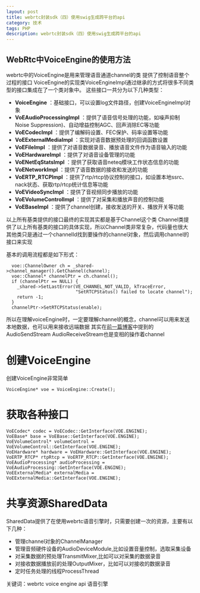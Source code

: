 ```yaml
---
layout: post
title: webrtc封装sdk（四）使用swig生成跨平台的api
category: 技术
tags: PHP
description: webrtc封装sdk（四）使用swig生成跨平台的api
---
```



## WebRtc中VoiceEngine的使用方法 ##

webrtc中的VoiceEngine是用来管理语音通道channel的类
提供了控制语音整个过程的接口
VoiceEngine的实现类VoiceEngineImpl通过继承的方式将很多不同类型的接口集成在了一个类对象中。
这些接口一共分为以下几种类型：

 - **VoiceEngine** ：基础接口，可以设置log文件路径，创建VoiceEngineImpl对象
 - **VoEAudioProcessingImpl** ：提供了语音信号处理的功能，如噪声抑制Noise Suppression)、自动增益控制AGC、回声消除EC等功能
 - **VoECodecImpl** ：提供了编解码设置、FEC保护、码率设置等功能
 - **VoEExternalMediaImpl** ：实现对语音数据预处理的回调函数设置
 - **VoEFileImpl** ：提供了对语音数据录音、播放语音文件作为语音输入的功能
 - **VoEHardwareImpl** ：提供了对语音设备管理的功能
 - **VoENetEqStatsImpl** ：提供了获取语音neteq模块工作状态信息的功能
 - **VoENetworkImpl** ：提供了语音数据的接收和发送的功能
 - **VoERTP_RTCPImpl** ：提供了rtp/rtcp协议控制的接口，如设置本地ssrc、nack状态、获取rtp/rtcp统计信息等功能
 - **VoEVideoSyncImpl** ：提供了音视频同步播放的功能
 - **VoEVolumeControlImpl** ：提供了对采集和播放声音的控制功能
 - **VoEBaseImpl** ：提供了channel创建，接收发送的开关、播放开关等功能

以上所有基类提供的接口最终的实现其实都是基于Channel这个类
Channel类提供了以上所有基类的接口的具体实现，所以Channel类非常复杂，代码量也很大
其他类只是通过一个channelId找到要操作的channel对象，然后调用channel的接口来实现

基本的调用流程都是如下形式：

      voe::ChannelOwner ch = _shared->channel_manager().GetChannel(channel);
      voe::Channel* channelPtr = ch.channel();
      if (channelPtr == NULL) {
        _shared->SetLastError(VE_CHANNEL_NOT_VALID, kTraceError,
                              "SetRTCPStatus() failed to locate channel");
        return -1;
      }
      channelPtr->SetRTCPStatus(enable);

所以在理解voiceEngine时，一定要理解channel的概念，channel可以用来发送本地数据，也可以用来接收远端数据
其实在[前一篇博客][1]中提到的AudioSendStream AudioReceiveStream也是变相的操作着channel
# 创建VoiceEngine
创建VoiceEngine非常简单

    VoiceEngine* voe = VoiceEngine::Create();

# 获取各种接口

    VoECodec* codec = VoECodec::GetInterface(VOE.ENGINE);
    VoEBase* base = VoEBase::GetInterface(VOE.ENGINE);
    VoEVolumeControl* volumeControl = VoEVolumeControl::GetInterface(VOE.ENGINE);
    VoEHardware* hardware = VoEHardware::GetInterface(VOE.ENGINE);
    VoERTP_RTCP* rtpRtcp = VoERTP_RTCP::GetInterface(VOE.ENGINE);
    VoEAudioProcessing* audioProcessing = VoEAudioProcessing::GetInterface(VOE.ENGINE);
    VoEExternalMedia* externalMedia = VoEExternalMedia::GetInterface(VOE.ENGINE);

# 共享资源SharedData
SharedData提供了在使用webrtc语音引擎时，只需要创建一次的资源，主要有以下几种：

 - 管理channel对象的ChannelManager   
 - 管理音频硬件设备的AudioDeviceModule,比如设置音量控制，选取采集设备
 - 对采集数据的预处理TransmitMixer,比如可以对采集的数据录音
 - 对接收数据播放前的处理OutputMixer，比如可以对接收的数据录音
 - 定时任务处理的线程ProcessThread

 
 


  [1]: http://www.jianshu.com/p/f4856c68f9fd

关键词：webrtc voice engine api 语音引擎